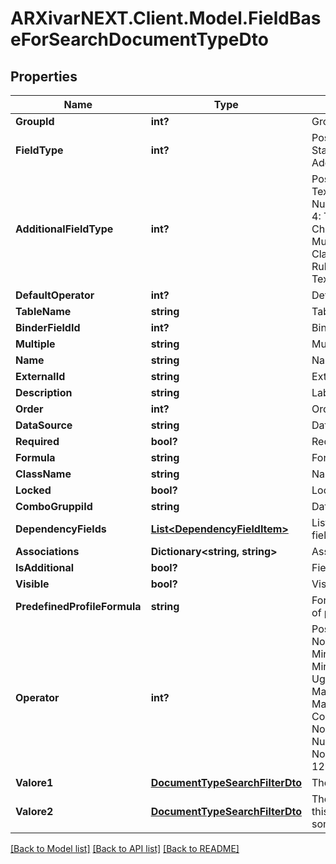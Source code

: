 # ARXivarNEXT.Client.Model.FieldBaseForSearchDocumentTypeDto
## Properties

Name | Type | Description | Notes
------------ | ------------- | ------------- | -------------
**GroupId** | **int?** | Group Identifier | [optional] 
**FieldType** | **int?** | Possible values:  0: Standard  1: Group  2: Additional  | [optional] 
**AdditionalFieldType** | **int?** | Possible values:  0: Textbox  1: Databox  2: Numeric  3: Combobox  4: TableBox  5: Checkbox  6: MultiValue  7: ClasseBox  8: Group  9: RubricaBox  10: TextArea  | [optional] 
**DefaultOperator** | **int?** | Default Operator | [optional] 
**TableName** | **string** | Table name | [optional] 
**BinderFieldId** | **int?** | Binder Identifier | [optional] 
**Multiple** | **string** | Multiple values | [optional] 
**Name** | **string** | Name | [optional] 
**ExternalId** | **string** | External identifier | [optional] 
**Description** | **string** | Label | [optional] 
**Order** | **int?** | Order | [optional] 
**DataSource** | **string** | DataSource identifier | [optional] 
**Required** | **bool?** | Required | [optional] 
**Formula** | **string** | Formula | [optional] 
**ClassName** | **string** | Name of class | 
**Locked** | **bool?** | Locked in read-only | [optional] 
**ComboGruppiId** | **string** | Data Group Identifier | [optional] 
**DependencyFields** | [**List&lt;DependencyFieldItem&gt;**](DependencyFieldItem.md) | List of dependent fields | [optional] 
**Associations** | **Dictionary&lt;string, string&gt;** | Associated fields | [optional] 
**IsAdditional** | **bool?** | Field type additional | [optional] 
**Visible** | **bool?** | Visible | [optional] 
**PredefinedProfileFormula** | **string** | Formula in the context of predefined profile | [optional] 
**Operator** | **int?** | Possible values:  0: Non_Impostato  1: Minore  2: Minore_Uguale  3: Uguale  4: Maggiore_Uguale  5: Maggiore  6: Diverso  7: Compreso  8: Nullo  9: Non_Nullo  10: Nullo_o_Zero  11: Non_Nullo_e_Non_Zero  12: Escluso  | [optional] 
**Valore1** | [**DocumentTypeSearchFilterDto**](DocumentTypeSearchFilterDto.md) | The value of this field | [optional] 
**Valore2** | [**DocumentTypeSearchFilterDto**](DocumentTypeSearchFilterDto.md) | The second value for this field (used only for some operator) | [optional] 

[[Back to Model list]](../README.md#documentation-for-models) [[Back to API list]](../README.md#documentation-for-api-endpoints) [[Back to README]](../README.md)

